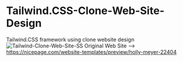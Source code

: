 # Tailwind.CSS-Clone-Web-Site-Design
Tailwind.CSS framework using clone website design
![Tailwind-Clone-Web-Site-SS](https://user-images.githubusercontent.com/89781470/219972661-0131b867-c9d3-4cad-9b7b-692eb58db331.png)
Original Web Site --> https://nicepage.com/website-templates/preview/holly-meyer-22404
